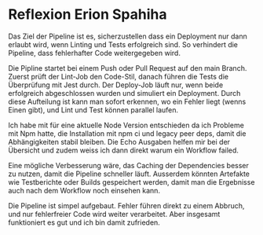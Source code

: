 # Reflexion Erion Spahiha

Das Ziel der Pipeline ist es, sicherzustellen dass ein Deployment nur dann erlaubt wird, wenn Linting und Tests erfolgreich sind. So verhindert die Pipeline, dass fehlerhafter Code weitergegeben wird.  

Die Pipline startet bei einem Push oder Pull Request auf den main Branch. Zuerst prüft der Lint-Job den Code-Stil, danach führen die Tests die Überprüfung mit Jest durch. Der Deploy-Job läuft nur, wenn beide erfolgreich abgeschlossen wurden und simuliert ein Deployment. Durch diese Aufteilung ist kann man sofort erkennen, wo ein Fehler liegt (wenns Einen gibt), und Lint und Test können parallel laufen.  

Ich habe mit für eine aktuelle Node Version entschieden da ich Probleme mit Npm hatte, die Installation mit npm ci und legacy peer deps, damit die Abhängigkeiten stabil bleiben. Die Echo Ausgaben helfen mir bei der Übersicht und zudem weiss ich dann direkt warum ein Workflow failed.  

Eine mögliche Verbesserung wäre, das Caching der Dependencies besser zu nutzen, damit die Pipeline schneller läuft. Ausserdem könnten Artefakte wie Testberichte oder Builds gespeichert werden, damit man die Ergebnisse auch nach dem Workflow noch einsehen kann.

Die Pipeline ist simpel aufgebaut. Fehler führen direkt zu einem Abbruch, und nur fehlerfreier Code wird weiter verarbeitet. Aber insgesamt funktioniert es gut und ich bin damit zufrieden.  




